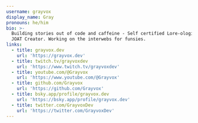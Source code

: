 ```yaml
---
username: grayvox
display_name: Gray
pronouns: he/him
bio: >-
  Building stories out of code and caffeine - Self certified Lore-ologist and
  JOAT Creator. Working on the interwebs for funsies.
links:
  - title: grayvox.dev
    url: 'https://grayvox.dev'
  - title: twitch.tv/grayvoxdev
    url: 'https://www.twitch.tv/grayvoxdev'
  - title: youtube.com/@Grayvox
    url: 'https://www.youtube.com/@Grayvox'
  - title: github.com/Grayvox
    url: 'https://github.com/Grayvox'
  - title: bsky.app/profile/grayvox.dev
    url: 'https://bsky.app/profile/grayvox.dev'
  - title: twitter.com/GrayvoxDev
    url: 'https://twitter.com/GrayvoxDev'
---
```


